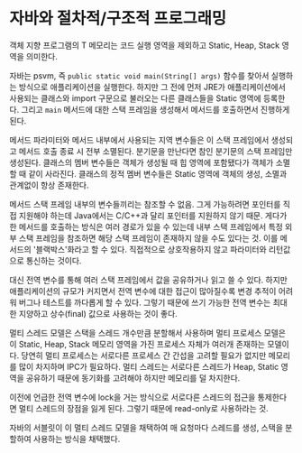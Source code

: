 # 자바와 절차적/구조적 프로그래밍
객체 지향 프로그램의 T 메모리는 코드 실행 영역을 제외하고 Static, Heap, Stack 영역을 의미한다.

자바는 psvm, 즉 `public static void main(String[] args)` 함수를 찾아서 실행하는 방식으로 애플리케이션을 실행한다. 
하지만 그 전에 먼저 JRE가 애플리케이션에서 사용되는 클래스와 import 구문으로 불러오는 다른 클래스들을 Static 영역에 등록한다.
그리고 `main` 메서드에 대한 스택 프레임을 생성해서 메서드를 호출하면서 진행하게 된다.

메서드 파라미터와 메서드 내부에서 사용되는 지역 변수들은 이 스택 프레임에서 생성되고 메서드 호출 종료 시 전부 소멸된다. 분기문을 만난다면 참인 분기문의 스택 프레임만 생성된다.
클래스의 멤버 변수들은 객체가 생성될 때 힙 영역에 포함됐다가 객체가 소멸할 때 같이 사라진다.
클래스의 정적 멤버 변수들은 Static 영역에 객체의 생성, 소멸과 관계없이 항상 존재한다.

메서드 스택 프레임 내부의 변수들끼리는 참조할 수 없음. 그게 가능하려면 포인터를 직접 지원해야 하는데 Java에서는 C/C++과 달리 포인터를 지원하지 않기 때문.
게다가 한 메서드를 호출하는 방식은 여러 경로가 있을 수 있는데 내부 스택 프레임에서 특정 외부 스택 프레임을 참조하면 해당 스택 프레임이 존재하지 않을 수도 있다는 것.
이를 메서드의 '블랙박스'화라고 할 수 있다. 직접적으로 상호작용하지 않고 파라미터와 리턴값으로 통신하는 것이다.

대신 전역 변수를 통해 여러 스택 프레임에서 값을 공유하거나 읽고 쓸 수 있다. 
하지만 애플리케이션의 규모가 커지면서 전역 변수에 대한 접근이 많아질수록 변경 추적이 어려워 버그나 테스트를 까다롭게 할 수 있다.
그렇기 때문에 쓰기 가능한 전역 변수는 최대한 지양하고 상수(final) 값으로 사용하는 것이 좋다.

멀티 스레드 모델은 스택을 스레드 개수만큼 분할해서 사용하며 멀티 프로세스 모델은 이 Static, Heap, Stack 메모리 영역을 가진 프로세스 자체가 여러개 존재하는 모델이다.
당연히 멀티 프로세스는 서로다른 프로세스 간 간섭을 고려할 필요가 없지만 메모리를 많이 차지하며 IPC가 필요하다.
멀티 스레드는 서로다른 스레드가 Heap, Static 영역을 공유하기 때문에 동기화를 고려해야 하지만 메모리를 덜 차지한다.

이전에 언급한 전역 변수에 lock을 거는 방식으로 서로다른 스레드의 접근을 통제한다면 멀티 스레드의 장점을 잃게 된다. 그렇기 때문에 read-only로 사용하라는 것.

자바의 서블릿이 이 멀티 스레드 모델을 채택하여 매 요청마다 스레드를 생성, 스택을 분할하여 사용하는 방식을 채택했다.
